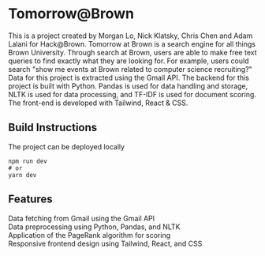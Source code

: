 # Tomorrow@Brown
This is a project created by Morgan Lo, Nick Klatsky, Chris Chen and Adam Lalani for Hack@Brown. Tomorrow at Brown is a search engine for all things Brown University. Through search at Brown, users are able to make free text queries to find exactly what they are looking for. For example, users could search "show me events at Brown related to computer science recruiting?" Data for this project is extracted using the Gmail API. The backend for this project is built with Python. Pandas is used for data handling and storage, NLTK is used for data processing, and TF-IDF is used for document scoring. The front-end is developed with Tailwind, React & CSS. 

## Build Instructions 
The project can be deployed locally
```
npm run dev
# or
yarn dev
```
## Features
Data fetching from Gmail using the Gmail API<br />
Data preprocessing using Python, Pandas, and NLTK<br />
Application of the PageRank algorithm for scoring<br />
Responsive frontend design using Tailwind, React, and CSS
